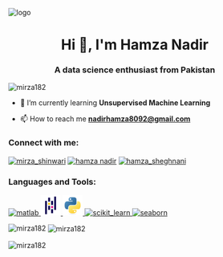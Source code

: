 ![logo](https://github.com/mirza182/Hamza-Nadir/blob/main/markus-spiske-8OyKWQgBsKQ-unsplash.jpg)
<h1 align="center">Hi 👋, I'm Hamza Nadir</h1>
<h3 align="center">A data science enthusiast from Pakistan</h3>

<p align="left"> <img src="https://komarev.com/ghpvc/?username=mirza182&label=Profile%20views&color=0e75b6&style=flat" alt="mirza182" /> </p>

- 🌱 I’m currently learning **Unsupervised Machine Learning**

- 📫 How to reach me **nadirhamza8092@gmail.com**

<h3 align="left">Connect with me:</h3>
<p align="left">
<a href="https://twitter.com/mirza_shinwari" target="blank"><img align="center" src="https://raw.githubusercontent.com/rahuldkjain/github-profile-readme-generator/master/src/images/icons/Social/twitter.svg" alt="mirza_shinwari" height="30" width="40" /></a>
<a href="https://linkedin.com/in/hamza nadir" target="blank"><img align="center" src="https://raw.githubusercontent.com/rahuldkjain/github-profile-readme-generator/master/src/images/icons/Social/linked-in-alt.svg" alt="hamza nadir" height="30" width="40" /></a>
<a href="https://kaggle.com/hamza_sheghnani" target="blank"><img align="center" src="https://raw.githubusercontent.com/rahuldkjain/github-profile-readme-generator/master/src/images/icons/Social/kaggle.svg" alt="hamza_sheghnani" height="30" width="40" /></a>
</p>

<h3 align="left">Languages and Tools:</h3>
<p align="left"> <a href="https://www.mathworks.com/" target="_blank" rel="noreferrer"> <img src="https://upload.wikimedia.org/wikipedia/commons/2/21/Matlab_Logo.png" alt="matlab" width="40" height="40"/> </a> <a href="https://pandas.pydata.org/" target="_blank" rel="noreferrer"> <img src="https://raw.githubusercontent.com/devicons/devicon/2ae2a900d2f041da66e950e4d48052658d850630/icons/pandas/pandas-original.svg" alt="pandas" width="40" height="40"/> </a> <a href="https://www.python.org" target="_blank" rel="noreferrer"> <img src="https://raw.githubusercontent.com/devicons/devicon/master/icons/python/python-original.svg" alt="python" width="40" height="40"/> </a> <a href="https://scikit-learn.org/" target="_blank" rel="noreferrer"> <img src="https://upload.wikimedia.org/wikipedia/commons/0/05/Scikit_learn_logo_small.svg" alt="scikit_learn" width="40" height="40"/> </a> <a href="https://seaborn.pydata.org/" target="_blank" rel="noreferrer"> <img src="https://seaborn.pydata.org/_images/logo-mark-lightbg.svg" alt="seaborn" width="40" height="40"/> </a> </p>

<p><img align="left" src="https://github-readme-stats.vercel.app/api/top-langs?username=mirza182&show_icons=true&locale=en&layout=compact" alt="mirza182" /></p>

<p>&nbsp;<img align="center" src="https://github-readme-stats.vercel.app/api?username=mirza182&show_icons=true&locale=en" alt="mirza182" /></p>

<p><img align="center" src="https://github-readme-streak-stats.herokuapp.com/?user=mirza182&" alt="mirza182" /></p>
